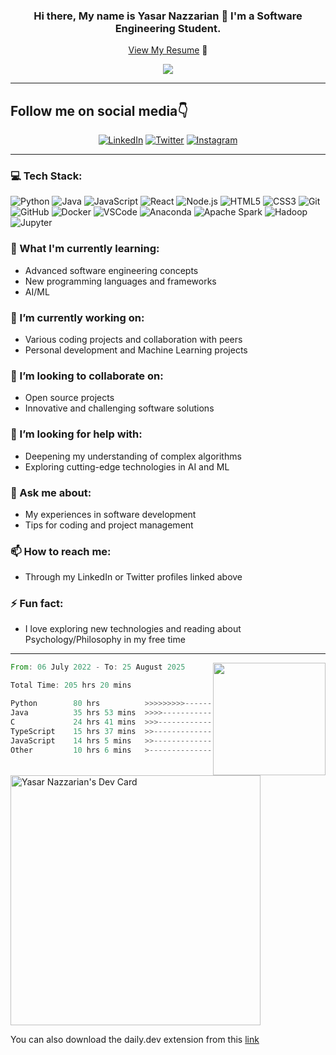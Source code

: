 <!--Banner-->
<div align="center">
  
  ### Hi there, My name is Yasar Nazzarian 👋 I'm a Software Engineering Student.
  [View My Resume](https://yasar2019.github.io/MyResume/) 📃

   ![](https://komarev.com/ghpvc/?username=Yasar2019&color=blue)
   
</div>

*****************

## Follow me on social media👇
<!--Social media links-->
<div align="center">
  <a href="https://ca.linkedin.com/in/yasarnazzarian-98"><img src="https://img.shields.io/badge/LinkedIn-Yasar-blue?style=flat-square&logo=linkedin" alt="LinkedIn"></a>
  <a href="https://www.twitter.com/yasarnazarian/"><img src="https://img.shields.io/badge/Yasar-black?style=flat-square&logo=X" alt="Twitter"></a>
  <a href="https://www.instagram.com/ynazzarian/"><img src="https://img.shields.io/badge/Instagram-Yasar-E4405F?style=flat-square&logo=instagram" alt="Instagram"></a>
</div>

****************

### 💻 Tech Stack:
![Python](https://img.shields.io/badge/-Python-black?style=flat-square&logo=python)
![Java](https://img.shields.io/badge/-Java-E34A86?style=flat-square&logo=java)
![JavaScript](https://img.shields.io/badge/-JavaScript-black?style=flat-square&logo=javascript)
![React](https://img.shields.io/badge/-React-black?style=flat-square&logo=react)
![Node.js](https://img.shields.io/badge/-Node.js-black?style=flat-square&logo=node.js)
![HTML5](https://img.shields.io/badge/-HTML5-black?style=flat-square&logo=html5)
![CSS3](https://img.shields.io/badge/-CSS3-black?style=flat-square&logo=css3)
![Git](https://img.shields.io/badge/-Git-black?style=flat-square&logo=git)
![GitHub](https://img.shields.io/badge/-GitHub-181717?style=flat-square&logo=github)
![Docker](https://img.shields.io/badge/-Docker-black?style=flat-square&logo=docker)
![VSCode](https://img.shields.io/badge/-VSCode-007ACC?style=flat-square&logo=visual-studio-code)
![Anaconda](https://img.shields.io/badge/-Anaconda-44A833?style=flat-square)
![Apache Spark](https://img.shields.io/badge/-Apache_Spark-E25A1C?style=flat-square)
![Hadoop](https://img.shields.io/badge/-Hadoop-66CCFF?style=flat-square)
![Jupyter](https://img.shields.io/badge/-Jupyter-F37626?style=flat-square)

### 🌱 What I'm currently learning:
- Advanced software engineering concepts
- New programming languages and frameworks
- AI/ML

### 🔭 I’m currently working on:
- Various coding projects and collaboration with peers
- Personal development and Machine Learning projects

### 👯 I’m looking to collaborate on:
- Open source projects
- Innovative and challenging software solutions

### 🤔 I’m looking for help with:
- Deepening my understanding of complex algorithms
- Exploring cutting-edge technologies in AI and ML

### 💬 Ask me about:
- My experiences in software development
- Tips for coding and project management

### 📫 How to reach me:
- Through my LinkedIn or Twitter profiles linked above

### ⚡ Fun fact:
- I love exploring new technologies and reading about Psychology/Philosophy in my free time
---

<img align="right" height="180em" src="https://github-readme-stats.vercel.app/api?username=Yasar2019&show_icons=true&theme=tokyonight&show=reviews,discussions_started,discussions_answered,prs_merged,prs_merged_percentage" />

<!--START_SECTION:waka-->

```rust
From: 06 July 2022 - To: 25 August 2025

Total Time: 205 hrs 20 mins

Python        80 hrs          >>>>>>>>>----------------   37.13 %
Java          35 hrs 53 mins  >>>>---------------------   16.66 %
C             24 hrs 41 mins  >>>----------------------   11.46 %
TypeScript    15 hrs 37 mins  >>-----------------------   07.25 %
JavaScript    14 hrs 5 mins   >>-----------------------   06.54 %
Other         10 hrs 6 mins   >------------------------   04.69 %
```

<!--END_SECTION:waka-->

<!--### Recent Activity

```text
Python     1 hr 37 mins    ███████████████████▓░░░░░   79.30 %
Other      11 mins         ██▒░░░░░░░░░░░░░░░░░░░░░░    9.22 %
Markdown   6 mins          █▒░░░░░░░░░░░░░░░░░░░░░░░    5.50 %
Git        6 mins          █▒░░░░░░░░░░░░░░░░░░░░░░░    5.01 %
XML        1 min           ▒░░░░░░░░░░░░░░░░░░░░░░░░    0.97 %
```-->
<!--
[![github-readme-twitter](https://github-readme-twitter.gazf.vercel.app/api?id=yasarnazarian&layout=wide)](https://github.com/gazf/github-readme-twitter) 
 -->
<a href="https://app.daily.dev/yas1998"><img src="https://api.daily.dev/devcards/02ff78574b064333b0ea73bd6ba50f95.png?r=uf4" width="400" alt="Yasar Nazzarian's Dev  Card"/></a>

You can also download the daily.dev extension from this [link](https://api.daily.dev/get?_ga=2.119423488.800246194.1657125023-620882592.1657125023)

